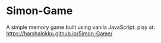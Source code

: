 # Simon-Game
A simple memory game built using vanila JavaScript.
play at:
https://harshalokku.github.io/Simon-Game/
